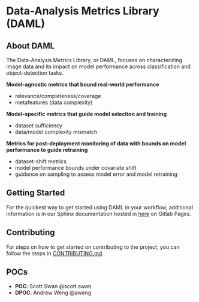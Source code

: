 # Data-Analysis Metrics Library (DAML)

## About DAML

The Data-Analysis Metrics Library, or DAML, focuses on characterizing image data and its impact on model performance across classification and object-detection tasks.

**Model-agnostic metrics that bound real-world performance**
- relevance/completeness/coverage
- metafeatures (data complexity)

**Model-specific metrics that guide model selection and training**
- dataset sufficiency
- data/model complexity mismatch

**Metrics for post-deployment monitoring of data with bounds on model performance to guide retraining**
- dataset-shift metrics
- model performance bounds under covariate shift
- guidance on sampling to assess model error and model retraining

## Getting Started
For the quickest way to get started using DAML in your workflow, additional information is in our Sphinx documentation hosted in [here](https://jatic.pages.jatic.net/aria/daml/) on Gitlab Pages.

## Contributing
For steps on how to get started on contributing to the project, you can follow the steps in [CONTRIBUTING.md](CONTRIBUTING.md).

## POCs
- **POC**: Scott Swan @scott.swan
- **DPOC**: Andrew Weng @aweng
